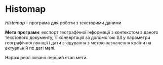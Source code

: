 # Histomap

*Histomap* - програма для роботи з текстовими даними

**Мета програми**: експорт географічної інформації з контекстом з даного текстового документу, її конвертація за допомогою ШІ у параметри географічної локації і дати згадування з метою зазначення країни на актуальній по даті мапі.

Наразі реалізовано перший етап мети.
